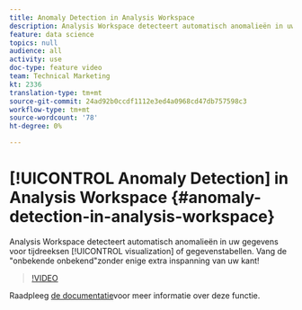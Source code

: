 ```yaml
---
title: Anomaly Detection in Analysis Workspace
description: Analysis Workspace detecteert automatisch anomalieën in uw gegevens voor visualisatie- of datatabellen uit tijdreeksen. Vang de "onbekende onbekend"zonder enige extra inspanning van uw kant!
feature: data science
topics: null
audience: all
activity: use
doc-type: feature video
team: Technical Marketing
kt: 2336
translation-type: tm+mt
source-git-commit: 24ad92b0ccdf1112e3ed4a0968cd47db757598c3
workflow-type: tm+mt
source-wordcount: '78'
ht-degree: 0%

---
```



# [!UICONTROL Anomaly Detection] in Analysis Workspace {#anomaly-detection-in-analysis-workspace}

Analysis Workspace detecteert automatisch anomalieën in uw gegevens voor tijdreeksen [!UICONTROL visualization] of gegevenstabellen. Vang de &quot;onbekende onbekend&quot;zonder enige extra inspanning van uw kant!

>[!VIDEO](https://video.tv.adobe.com/v/25444/?quality=12)

Raadpleeg [de documentatie](https://marketing.adobe.com/resources/help/en_US/analytics/analysis-workspace/anomaly_detection.html)voor meer informatie over deze functie.
